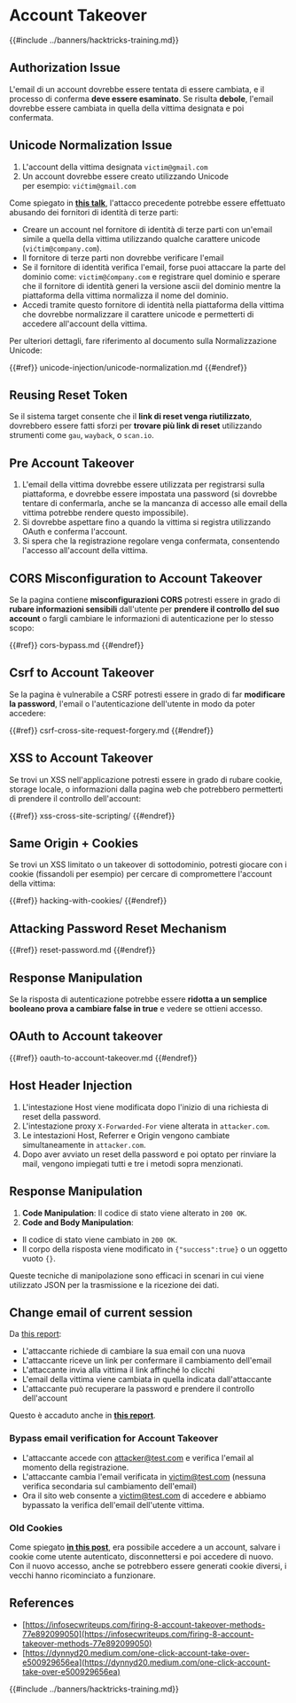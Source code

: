 # Account Takeover

{{#include ../banners/hacktricks-training.md}}

## **Authorization Issue**

L'email di un account dovrebbe essere tentata di essere cambiata, e il processo di conferma **deve essere esaminato**. Se risulta **debole**, l'email dovrebbe essere cambiata in quella della vittima designata e poi confermata.

## **Unicode Normalization Issue**

1. L'account della vittima designata `victim@gmail.com`
2. Un account dovrebbe essere creato utilizzando Unicode\
per esempio: `vićtim@gmail.com`

Come spiegato in [**this talk**](https://www.youtube.com/watch?v=CiIyaZ3x49c), l'attacco precedente potrebbe essere effettuato abusando dei fornitori di identità di terze parti:

- Creare un account nel fornitore di identità di terze parti con un'email simile a quella della vittima utilizzando qualche carattere unicode (`vićtim@company.com`).
- Il fornitore di terze parti non dovrebbe verificare l'email
- Se il fornitore di identità verifica l'email, forse puoi attaccare la parte del dominio come: `victim@ćompany.com` e registrare quel dominio e sperare che il fornitore di identità generi la versione ascii del dominio mentre la piattaforma della vittima normalizza il nome del dominio.
- Accedi tramite questo fornitore di identità nella piattaforma della vittima che dovrebbe normalizzare il carattere unicode e permetterti di accedere all'account della vittima.

Per ulteriori dettagli, fare riferimento al documento sulla Normalizzazione Unicode:

{{#ref}}
unicode-injection/unicode-normalization.md
{{#endref}}

## **Reusing Reset Token**

Se il sistema target consente che il **link di reset venga riutilizzato**, dovrebbero essere fatti sforzi per **trovare più link di reset** utilizzando strumenti come `gau`, `wayback`, o `scan.io`.

## **Pre Account Takeover**

1. L'email della vittima dovrebbe essere utilizzata per registrarsi sulla piattaforma, e dovrebbe essere impostata una password (si dovrebbe tentare di confermarla, anche se la mancanza di accesso alle email della vittima potrebbe rendere questo impossibile).
2. Si dovrebbe aspettare fino a quando la vittima si registra utilizzando OAuth e conferma l'account.
3. Si spera che la registrazione regolare venga confermata, consentendo l'accesso all'account della vittima.

## **CORS Misconfiguration to Account Takeover**

Se la pagina contiene **misconfigurazioni CORS** potresti essere in grado di **rubare informazioni sensibili** dall'utente per **prendere il controllo del suo account** o fargli cambiare le informazioni di autenticazione per lo stesso scopo:

{{#ref}}
cors-bypass.md
{{#endref}}

## **Csrf to Account Takeover**

Se la pagina è vulnerabile a CSRF potresti essere in grado di far **modificare la password**, l'email o l'autenticazione dell'utente in modo da poter accedere:

{{#ref}}
csrf-cross-site-request-forgery.md
{{#endref}}

## **XSS to Account Takeover**

Se trovi un XSS nell'applicazione potresti essere in grado di rubare cookie, storage locale, o informazioni dalla pagina web che potrebbero permetterti di prendere il controllo dell'account:

{{#ref}}
xss-cross-site-scripting/
{{#endref}}

## **Same Origin + Cookies**

Se trovi un XSS limitato o un takeover di sottodominio, potresti giocare con i cookie (fissandoli per esempio) per cercare di compromettere l'account della vittima:

{{#ref}}
hacking-with-cookies/
{{#endref}}

## **Attacking Password Reset Mechanism**

{{#ref}}
reset-password.md
{{#endref}}

## **Response Manipulation**

Se la risposta di autenticazione potrebbe essere **ridotta a un semplice booleano prova a cambiare false in true** e vedere se ottieni accesso.

## OAuth to Account takeover

{{#ref}}
oauth-to-account-takeover.md
{{#endref}}

## Host Header Injection

1. L'intestazione Host viene modificata dopo l'inizio di una richiesta di reset della password.
2. L'intestazione proxy `X-Forwarded-For` viene alterata in `attacker.com`.
3. Le intestazioni Host, Referrer e Origin vengono cambiate simultaneamente in `attacker.com`.
4. Dopo aver avviato un reset della password e poi optato per rinviare la mail, vengono impiegati tutti e tre i metodi sopra menzionati.

## Response Manipulation

1. **Code Manipulation**: Il codice di stato viene alterato in `200 OK`.
2. **Code and Body Manipulation**:
- Il codice di stato viene cambiato in `200 OK`.
- Il corpo della risposta viene modificato in `{"success":true}` o un oggetto vuoto `{}`.

Queste tecniche di manipolazione sono efficaci in scenari in cui viene utilizzato JSON per la trasmissione e la ricezione dei dati.

## Change email of current session

Da [this report](https://dynnyd20.medium.com/one-click-account-take-over-e500929656ea):

- L'attaccante richiede di cambiare la sua email con una nuova
- L'attaccante riceve un link per confermare il cambiamento dell'email
- L'attaccante invia alla vittima il link affinché lo clicchi
- L'email della vittima viene cambiata in quella indicata dall'attaccante
- L'attaccante può recuperare la password e prendere il controllo dell'account

Questo è accaduto anche in [**this report**](https://dynnyd20.medium.com/one-click-account-take-over-e500929656ea).

### Bypass email verification for Account Takeover
- L'attaccante accede con attacker@test.com e verifica l'email al momento della registrazione.
- L'attaccante cambia l'email verificata in victim@test.com (nessuna verifica secondaria sul cambiamento dell'email)
- Ora il sito web consente a victim@test.com di accedere e abbiamo bypassato la verifica dell'email dell'utente vittima.

### Old Cookies

Come spiegato [**in this post**](https://medium.com/@niraj1mahajan/uncovering-the-hidden-vulnerability-how-i-found-an-authentication-bypass-on-shopifys-exchange-cc2729ea31a9), era possibile accedere a un account, salvare i cookie come utente autenticato, disconnettersi e poi accedere di nuovo.\
Con il nuovo accesso, anche se potrebbero essere generati cookie diversi, i vecchi hanno ricominciato a funzionare.

## References

- [https://infosecwriteups.com/firing-8-account-takeover-methods-77e892099050](https://infosecwriteups.com/firing-8-account-takeover-methods-77e892099050)
- [https://dynnyd20.medium.com/one-click-account-take-over-e500929656ea](https://dynnyd20.medium.com/one-click-account-take-over-e500929656ea)

{{#include ../banners/hacktricks-training.md}}
